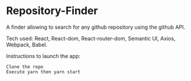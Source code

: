 # Repository-Finder

A finder allowing to search for any github repository using the github API.

Tech used: React, React-dom, React-router-dom, Semantic UI, Axios, Webpack, Babel.

Instructions to launch the app:

    Clone the repo
    Execute yarn then yarn start
